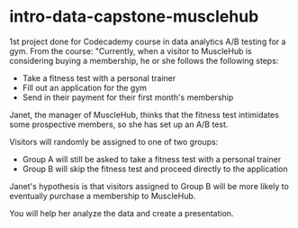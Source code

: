 # intro-data-capstone-musclehub
1st project done for Codecademy course in data analytics
A/B testing for a gym. 
From the course:
"Currently, when a visitor to MuscleHub is considering buying a membership, he or she follows the following steps:

- Take a fitness test with a personal trainer
- Fill out an application for the gym
- Send in their payment for their first month's membership

Janet, the manager of MuscleHub, thinks that the fitness test intimidates some prospective members, so she has set up an A/B test.

Visitors will randomly be assigned to one of two groups:

- Group A will still be asked to take a fitness test with a personal trainer
- Group B will skip the fitness test and proceed directly to the application

Janet's hypothesis is that visitors assigned to Group B will be more likely to eventually purchase a membership to MuscleHub.

You will help her analyze the data and create a presentation.
